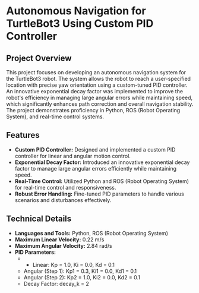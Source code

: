# Autonomous Navigation for TurtleBot3 Using Custom PID Controller

## Project Overview
This project focuses on developing an autonomous navigation system for the TurtleBot3 robot. The system allows the robot to reach a user-specified location with precise yaw orientation using a custom-tuned PID controller. An innovative exponential decay factor was implemented to improve the robot's efficiency in managing large angular errors while maintaining speed, which significantly enhances path correction and overall navigation stability. The project demonstrates proficiency in Python, ROS (Robot Operating System), and real-time control systems.

## Features
- __Custom PID Controller:__ Designed and implemented a custom PID controller for linear and angular motion control.
- __Exponential Decay Factor:__ Introduced an innovative exponential decay factor to manage large angular errors efficiently while maintaining speed.
- __Real-Time Control:__ Utilized Python and ROS (Robot Operating System) for real-time control and responsiveness.
- __Robust Error Handling:__ Fine-tuned PID parameters to handle various scenarios and disturbances effectively.

## Technical Details
- __Languages and Tools:__ Python, ROS (Robot Operating System)
- __Maximum Linear Velocity:__ 0.22 m/s
- __Maximum Angular Velocity:__ 2.84 rad/s
- __PID Parameters:__
  - - Linear: Kp = 1.0, Ki = 0.0, Kd = 0.1
  - Angular (Step 1): Kp1 = 0.3, Ki1 = 0.0, Kd1 = 0.1
  - Angular (Step 2): Kp2 = 1.0, Ki2 = 0.0, Kd2 = 0.1
  - Decay Factor: decay_k = 2
